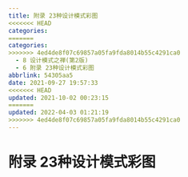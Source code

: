 ```yaml
---
title: 附录 23种设计模式彩图
<<<<<<< HEAD
categories:
=======
categories: 
>>>>>>> 4ed4de8f07c69857a05fa9fda8014b55c4291ca0
  - 8 设计模式之禅(第2版)
  - 6 附录 23种设计模式彩图
abbrlink: 54305aa5
date: 2021-09-27 19:57:33
<<<<<<< HEAD
updated: 2021-10-02 00:23:15
=======
updated: 2022-04-03 01:21:19
>>>>>>> 4ed4de8f07c69857a05fa9fda8014b55c4291ca0
---
```

# 附录 23种设计模式彩图

